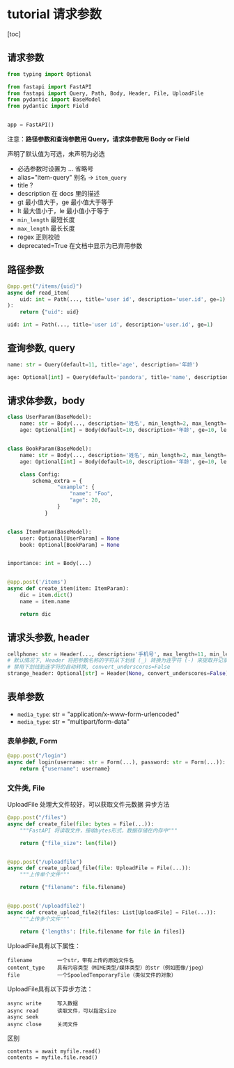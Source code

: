 # tutorial 请求参数

[toc]

## 请求参数

```python
from typing import Optional

from fastapi import FastAPI
from fastapi import Query, Path, Body, Header, File, UploadFile
from pydantic import BaseModel
from pydantic import Field


app = FastAPI()
```

注意：**路径参数和查询参数用 Query，请求体参数用 Body or Field**

声明了默认值为可选，未声明为必选

- 必选参数时设置为 ... 省略号
- alias="item-query" 别名 -> `item_query`
- title ?
- description 在 docs 里的描述
- gt 最小值大于，ge 最小值大于等于
- lt 最大值小于，le 最小值小于等于
- `min_length` 最短长度
- `max_length` 最长长度
- regex 正则校验
- deprecated=True 在文档中显示为已弃用参数

## 路径参数

```python
@app.get("/items/{uid}")
async def read_item(
    uid: int = Path(..., title='user id', description='user.id', ge=1)
):
    return {"uid": uid}

uid: int = Path(..., title='user id', description='user.id', ge=1)
```

## 查询参数, query

```python
name: str = Query(default=11, title='age', description='年龄')

age: Optional[int] = Query(default='pandora', title='name', description='姓名')
```

## 请求体参数，body

```python
class UserParam(BaseModel):
    name: str = Body(..., description='姓名', min_length=2, max_length=20)
    age: Optional[int] = Body(default=10, description='年龄', ge=10, le=150)


class BookParam(BaseModel):
    name: str = Body(..., description='姓名', min_length=2, max_length=20, example='Foo')
    age: Optional[int] = Body(default=10, description='年龄', ge=10, le=150)

    class Config:
        schema_extra = {
                "example": {
                    "name": "Foo",
                    "age": 20,
                }
            }


class ItemParam(BaseModel):
    user: Optional[UserParam] = None
    book: Optional[BookParam] = None


importance: int = Body(...)


@app.post('/items')
async def create_item(item: ItemParam):
    dic = item.dict()
    name = item.name

    return dic

```

## 请求头参数, header

```python
cellphone: str = Header(..., description='手机号', max_length=11, min_length=11)
# 默认情况下, Header 将把参数名称的字符从下划线 (_) 转换为连字符 (-) 来提取并记录 headers
# 禁用下划线到连字符的自动转换, convert_underscores=False
strange_header: Optional[str] = Header(None, convert_underscores=False)
```

## 表单参数

- `media_type`: str = "application/x-www-form-urlencoded"
- `media_type`: str = "multipart/form-data"

### 表单参数, Form

```python
@app.post("/login")
async def login(username: str = Form(...), password: str = Form(...)):
    return {"username": username}
```

### 文件类, File

UploadFile 处理大文件较好，可以获取文件元数据 异步方法

```python
@app.post("/files")
async def create_file(file: bytes = File(...)):
    """FastAPI 将读取文件，接收bytes形式，数据存储在内存中"""

    return {"file_size": len(file)}


@app.post("/uploadfile")
async def create_upload_file(file: UploadFile = File(...)):
    """上传单个文件"""

    return {"filename": file.filename}


@app.post('/uploadfile2')
async def create_upload_file2(files: List[UploadFile] = File(...)):
    """上传多个文件"""

    return {'lengths': [file.filename for file in files]}
```

UploadFile具有以下属性：

```text
filename        一个str，带有上传的原始文件名
content_type    具有内容类型（MIME类型/媒体类型）的str（例如图像/jpeg）
file            一个SpooledTemporaryFile（类似文件的对象）
```

UploadFile具有以下异步方法：

```text
async write     写入数据
async read      读取文件，可以指定size
async seek
async close     关闭文件
```

区别

```text
contents = await myfile.read()
contents = myfile.file.read()
```
